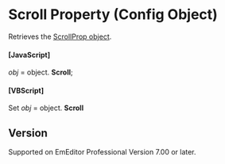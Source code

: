 # Scroll Property (Config Object)

Retrieves the [ScrollProp object](../scroll_prop/index).

#### \[JavaScript\]

_obj_ = object. **Scroll**;

#### \[VBScript\]

Set _obj_ = object. **Scroll**

## Version

Supported on EmEditor Professional Version 7.00 or later.
